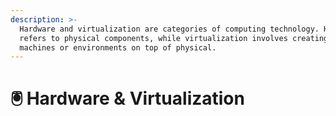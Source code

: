 ```yaml
---
description: >-
  Hardware and virtualization are categories of computing technology. Hardware
  refers to physical components, while virtualization involves creating virtual
  machines or environments on top of physical.
---
```


# 🖲 Hardware & Virtualization

